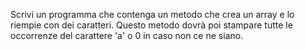 Scrivi un programma che contenga un metodo che crea un array e lo riempie con dei caratteri. Questo metodo dovrà poi stampare tutte le occorrenze del carattere 'a' o 0 in caso non ce ne siano.
